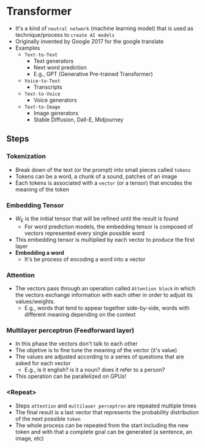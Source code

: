 # Transformer

- It's a kind of `neutral network` (machine learning model) that is used as technique/process to `create AI models`
- Originally invented by Google 2017 for the google translate
- Examples
  - `Text-to-Text`
    - Text generators
    - Next word prediction
    - E.g., GPT (Generative Pre-trained Transformer)
  - `Voice-to-Text`
    - Transcripts
  - `Text-to-Voice`
    - Voice generators
  - `Text-to-Image`
    - Image generators
    - Stable Diffusion, Dall-E, Midjourney

## Steps

### Tokenization

- Break down of the text (or the prompt) into small pieces called `tokens`
- Tokens can be a word, a chunk of a sound, patches of an image
- Each tokens is associated with a `vector` (or a tensor) that encodes the meaning of the token

### Embedding Tensor

- $W_E$ is the initial tensor that will be refined until the result is found
  - For word prediction models, the embedding tensor is composed of vectors represented every single possible word
- This embedding tensor is multiplied by each vector to produce the first layer
- **Embedding a word**
  - It's be process of encoding a word into a vector

### Attention

- The vectors pass through an operation called `Attention block` in which the vectors exchange information with each other in order to adjust its values/weights.
  - E.g., words that tend to appear together side-by-side, words with different meaning depending on the context

### Multilayer perceptron (Feedforward layer)

- In this phase the vectors don't talk to each other
- The objetive is to fine tune the meaning of the vector (it's value)
- The values are adjusted according to a series of questions that are asked for each vector
  - E.g., is it english? is it a noun? does it refer to a person?
- This operation can be parallelized on GPUs!

### \<Repeat\>

- Steps `attention` and `multilauer perceptron` are repeated multiple times
- The final result is a last vector that represents the probability distribution of the next possible `token`
- The whole process can be repeated from the start including the new token and with that a complete goal can be generated (a sentence, an image, etc)
